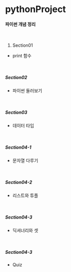# pythonProject
#### 파이썬 개념 정리
</br>

1. Section01
- print 함수  
</br>

##### Section02
- 파이썬 둘러보기  
</br>


##### Section03
- 데이터 타입  
</br>


##### Section04-1
- 문자열 다루기  
</br>


##### Section04-2
- 리스트와 튜플  
</br>


##### Section04-3
- 딕셔너리와 셋 
</br>

##### Section04-3
- Quiz
</br>

